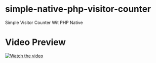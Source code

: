 # simple-native-php-visitor-counter
Simple Visitor Counter Wit PHP Native

# Video Preview
[![Watch the video](https://1.bp.blogspot.com/-dIOM1DhtBBU/XwlkkizkAmI/AAAAAAAAObc/IYGfH8ck9IQCKbV_tb4crlMh4DEeuRQnwCLcBGAsYHQ/s1600/simple-visitor-counter-janzen-faidiban.png)](https://youtu.be/JpDQH9-rJW8)
